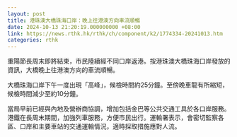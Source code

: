 ```yaml
---
layout: post
title: 港珠澳大橋珠海口岸：晚上往港澳方向車流順暢
date: 2024-10-13 21:20:19.000000000 +08:00
link: https://news.rthk.hk/rthk/ch/component/k2/1774334-20241013.htm
categories: rthk
---
```


重陽節長周末即將結束，市民陸續經不同口岸返港。按港珠澳大橋珠海口岸發放的資訊，大橋晚上往港澳方向的車流順暢。

大橋珠海口岸下午一度出現「高峰」，候檢時間約25分鐘。至傍晚車龍有所縮短，候檢時間減少至約10分鐘。

當局早前已經與內地及營辦商協調，增加包括金巴等公共交通工具於各口岸服務。港鐵在長周末期間，加強列車服務，方便市民出行。運輸署表示，會密切監察各區、口岸和主要車站的交通運輸情況，適時採取措施應對人流。
